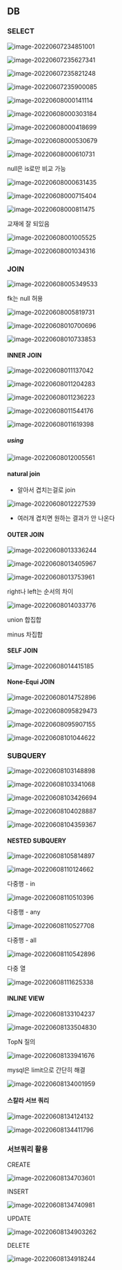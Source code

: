 ## DB

### SELECT

![image-20220607234851001](220315.assets/image-20220607234851001.png)



![image-20220607235627341](220315.assets/image-20220607235627341.png)

![image-20220607235821248](220315.assets/image-20220607235821248.png)



![image-20220607235900085](220315.assets/image-20220607235900085.png)

![image-20220608000141114](220315.assets/image-20220608000141114.png)

![image-20220608000303184](220315.assets/image-20220608000303184.png)

![image-20220608000418699](220315.assets/image-20220608000418699.png)

![image-20220608000530679](220315.assets/image-20220608000530679.png)

![image-20220608000610731](220315.assets/image-20220608000610731.png)

null은 is로만 비교 가능

![image-20220608000631435](220315.assets/image-20220608000631435.png)

![image-20220608000715404](220315.assets/image-20220608000715404.png)

![image-20220608000811475](220315.assets/image-20220608000811475.png)

교재에 잘 되있음

![image-20220608001005525](220315.assets/image-20220608001005525.png)

![image-20220608001034316](220315.assets/image-20220608001034316.png)

### JOIN

![image-20220608005349533](220315.assets/image-20220608005349533.png)

fk는 null 허용

![image-20220608005819731](220315.assets/image-20220608005819731.png)

![image-20220608010700696](220315.assets/image-20220608010700696.png)

![image-20220608010733853](220315.assets/image-20220608010733853.png)

#### INNER JOIN

![image-20220608011137042](220315.assets/image-20220608011137042.png)

![image-20220608011204283](220315.assets/image-20220608011204283.png)

![image-20220608011236223](220315.assets/image-20220608011236223.png)

![image-20220608011544176](220315.assets/image-20220608011544176.png)

![image-20220608011619398](220315.assets/image-20220608011619398.png)



##### using

![image-20220608012005561](220315.assets/image-20220608012005561.png)

#### natural join 

- 알아서 겹치는걸로 join

![image-20220608012227539](220315.assets/image-20220608012227539.png)

- 여러개 겹치면 원하는 결과가 안 나온다

#### OUTER JOIN

![image-20220608013336244](220315.assets/image-20220608013336244.png)

![image-20220608013405967](220315.assets/image-20220608013405967.png)

![image-20220608013753961](220315.assets/image-20220608013753961.png)

right나 left는 순서의 차이

![image-20220608014033776](220315.assets/image-20220608014033776.png)

union 합집합

minus 차집합

#### SELF JOIN

![image-20220608014415185](220315.assets/image-20220608014415185.png)

#### None-Equi JOIN

![image-20220608014752896](220315.assets/image-20220608014752896.png)

![image-20220608095829473](220315.assets/image-20220608095829473.png)

![image-20220608095907155](220315.assets/image-20220608095907155.png)

![image-20220608101044622](220315.assets/image-20220608101044622.png)

### SUBQUERY

![image-20220608103148898](220315.assets/image-20220608103148898.png)

![image-20220608103341068](220315.assets/image-20220608103341068.png)

![image-20220608103426694](220315.assets/image-20220608103426694.png)

![image-20220608104028887](220315.assets/image-20220608104028887.png)

![image-20220608104359367](220315.assets/image-20220608104359367.png)

#### NESTED SUBQUERY

![image-20220608105814897](220315.assets/image-20220608105814897.png)

![image-20220608110124662](220315.assets/image-20220608110124662.png)

다중행 - in

![image-20220608110510396](220315.assets/image-20220608110510396.png)

다중행 - any

![image-20220608110527708](220315.assets/image-20220608110527708.png)

다중행 - all

![image-20220608110542896](220315.assets/image-20220608110542896.png)

다중 열

![image-20220608111625338](220315.assets/image-20220608111625338.png)

#### INLINE VIEW

![image-20220608133104237](220315.assets/image-20220608133104237.png)

![image-20220608133504830](220315.assets/image-20220608133504830.png)

TopN 질의

![image-20220608133941676](220315.assets/image-20220608133941676.png)

mysql은 limit으로 간단히 해결

![image-20220608134001959](220315.assets/image-20220608134001959.png)

#### 스칼라 서브 쿼리

![image-20220608134124132](220315.assets/image-20220608134124132.png)

![image-20220608134411796](220315.assets/image-20220608134411796.png)

### 서브쿼리 활용

CREATE

![image-20220608134703601](220315.assets/image-20220608134703601.png)

INSERT

![image-20220608134740981](220315.assets/image-20220608134740981.png)

UPDATE

![image-20220608134903262](220315.assets/image-20220608134903262.png)

DELETE

![image-20220608134918244](220315.assets/image-20220608134918244.png)







